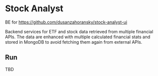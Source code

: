 # Stock Analyst

BE for https://github.com/dusanzahoransky/stock-analyst-ui

Backend services for ETF and stock data retrieved from multiple financial APIs. The data are enhanced with multiple calculated financial stats and stored in MongoDB to avoid fetching them again from external APIs.

## Run

TBD
